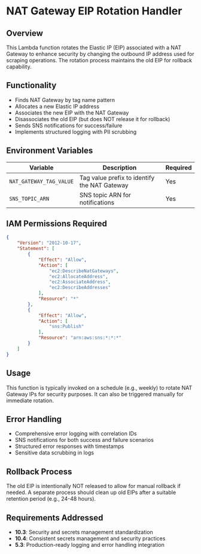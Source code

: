 # NAT Gateway EIP Rotation Handler

## Overview

This Lambda function rotates the Elastic IP (EIP) associated with a NAT Gateway to enhance security by changing the outbound IP address used for scraping operations. The rotation process maintains the old EIP for rollback capability.

## Functionality

- Finds NAT Gateway by tag name pattern
- Allocates a new Elastic IP address
- Associates the new EIP with the NAT Gateway
- Disassociates the old EIP (but does NOT release it for rollback)
- Sends SNS notifications for success/failure
- Implements structured logging with PII scrubbing

## Environment Variables

| Variable | Description | Required |
|----------|-------------|----------|
| `NAT_GATEWAY_TAG_VALUE` | Tag value prefix to identify the NAT Gateway | Yes |
| `SNS_TOPIC_ARN` | SNS topic ARN for notifications | Yes |

## IAM Permissions Required

```json
{
    "Version": "2012-10-17",
    "Statement": [
        {
            "Effect": "Allow",
            "Action": [
                "ec2:DescribeNatGateways",
                "ec2:AllocateAddress",
                "ec2:AssociateAddress",
                "ec2:DescribeAddresses"
            ],
            "Resource": "*"
        },
        {
            "Effect": "Allow",
            "Action": [
                "sns:Publish"
            ],
            "Resource": "arn:aws:sns:*:*:*"
        }
    ]
}
```

## Usage

This function is typically invoked on a schedule (e.g., weekly) to rotate NAT Gateway IPs for security purposes. It can also be triggered manually for immediate rotation.

## Error Handling

- Comprehensive error logging with correlation IDs
- SNS notifications for both success and failure scenarios
- Structured error responses with timestamps
- Sensitive data scrubbing in logs

## Rollback Process

The old EIP is intentionally NOT released to allow for manual rollback if needed. A separate process should clean up old EIPs after a suitable retention period (e.g., 24-48 hours).

## Requirements Addressed

- **10.3**: Security and secrets management standardization
- **10.4**: Consistent secrets management and security practices
- **5.3**: Production-ready logging and error handling integration